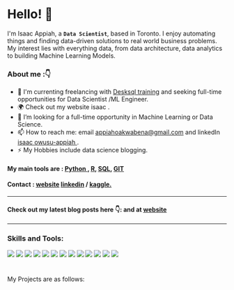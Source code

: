 # Hello! :wave:

I'm Isaac Appiah, a **`Data Scientist`**, based in Toronto. I enjoy automating things and finding data-driven solutions to real world business problems. My interest lies with everything data, from data architecture, data analytics to building Machine Learning Models.

### About me :👇

- 🎯 I'm currenting freelancing with [Desksql training](https://www.desksql.com) and seeking full-time opportunities for Data Scientist /ML Engineer.
- 🌍 Check out my website isaac <a href="https://www.ioappiah.com"></a>.
- 🚀 I’m looking for a full-time opportunity in Machine Learning or Data Science.
- 📫 How to reach me: email <a href="mailto:aappiahoakwabena@gmail.com">appiahoakwabena@gmail.com</a> and linkedIn <a href="https://www.linkedin.com/in/isaac-owusu-appiah/" rel="nofollow">isaac owusu-appiah </a>.
- ⚡ My Hobbies include data science blogging.
  
####  My main tools are : <ins>[Python](https://github.com/kwabenappiah/) </ins>, <ins>[R](https://github.com/kwabenappiah/)</ins>, <ins>[SQL](https://github.com/kwabenappiah/)</ins>, <ins>[GIT](https://git-scm.com/)</ins>

#### <b>Contact</b> : <ins>[website](https://ioappiah.com)</ins> <ins>[linkedin](https://www.linkedin.com/in/isaac-owusu-appiah/)</ins> / <ins>[kaggle](https://www.kaggle.com/isaacappiah).</ins>

----
#### Check out my latest blog posts here 👇: and at <ins>[website](https://ioappiah.com)</ins> 

----
### Skills and Tools:
![](https://img.shields.io/badge/Code-Python-informational?style=flat&logo=python&logoColor=white&color=2CD4A7)
![](https://img.shields.io/badge/Tools-PostgreSQL-informational?style=flat&logo=postgresql&logoColor=white&color=2CD4A7)
![](https://img.shields.io/badge/Frontend-HTML-informational?style=flat&logo=html5&logoColor=white&color=2CD4A7)
![](https://img.shields.io/badge/Frontend-Bootstrap-informational?style=flat&logo=bootstrap&logoColor=white&color=2CD4A7)
![](https://img.shields.io/badge/Editor-Jupyternotbook-informational?style=flat&logo=atom&logoColor=white&color=2CD4A7)
![](https://img.shields.io/badge/Shell-Bash-GIT-informational?style=flat&logo=gnubash&logoColor=white&color=2CD4A7)
![](https://img.shields.io/badge/MachineLearning-Supervised-informational?style=flat&logoColor=white&color=2CD4A7)
![](https://img.shields.io/badge/MachineLearning-Unsupervised-informational?style=flat&logoColor=white&color=2CD4A7)
![](https://img.shields.io/badge/DeepLearning-PyTorchLightning-informational?style=flat&logo=pytorch&logoColor=white&color=2CD4A7)
![](https://img.shields.io/badge/NLP-HuggingFace-informational?style=flat&logoColor=white&color=2CD4A7)
![](https://img.shields.io/badge/DataViz-Plotly-informational?style=flat&logo=plotly&logoColor=white&color=2CD4A7)
![](https://img.shields.io/badge/DataViz-Seaborn-informational?style=flat&logoColor=white&color=2CD4A7)
![](https://img.shields.io/badge/Deployment-Docker-informational?style=flat&logo=&logoColor=white&color=2CD4A7)

#
My Projects are as follows:

#
[website]: https://ioappiah.com
